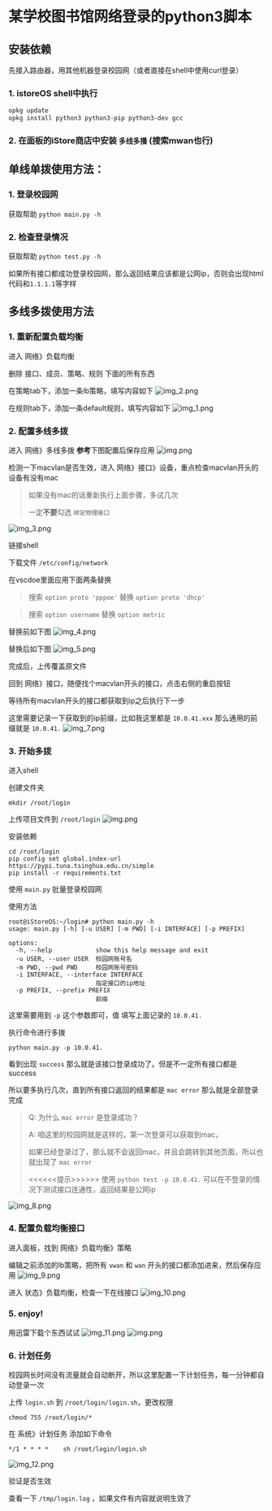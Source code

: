 # 某学校图书馆网络登录的python3脚本

## 安装依赖

先接入路由器，用其他机器登录校园网（或者直接在shell中使用curl登录）

### 1. istoreOS shell中执行
```bash
opkg update
opkg install python3 python3-pip python3-dev gcc 
```

### 2. 在面板的iStore商店中安装 `多线多播` (搜索mwan也行)

## 单线单拨使用方法： 

### 1. 登录校园网

获取帮助 `python main.py -h`

### 2. 检查登录情况

获取帮助 `python test.py -h`

如果所有接口都成功登录校园网，那么返回结果应该都是公网ip，否则会出现html代码和`1.1.1.1`等字样

## 多线多拨使用方法

### 1. 重新配置负载均衡

进入 网络》负载均衡

删除 接口、成员、策略、规则 下面的所有东西

在策略tab下，添加一条lb策略，填写内容如下
![img_2.png](docs/img_2.png)

在规则tab下，添加一条default规则，填写内容如下
![img_1.png](docs/img_1.png)

### 2. 配置多线多拨

进入 网络》多线多拨 **参考**下图配置后保存应用
![img.png](docs/img.png)

检测一下macvlan是否生效，进入 网络》接口》设备，重点检查macvlan开头的设备有没有mac

> 如果没有mac的话重新执行上面步骤，多试几次
> 
> 一定**不要**勾选 `绑定物理接口` 

![img_3.png](docs/img_3.png)

链接shell

下载文件 `/etc/config/network`

在vscdoe里面应用下面两条替换

> 搜索 `option proto 'pppoe'`
> 替换 `option proto 'dhcp'`

> 搜索 `option username`
> 替换 `option metric`

替换前如下图
![img_4.png](docs/img_4.png)

替换后如下图
![img_5.png](docs/img_5.png)

完成后，上传覆盖原文件

回到 网络》接口，随便找个macvlan开头的接口，点击右侧的重启按钮

等待所有macvlan开头的接口都获取到ip之后执行下一步

这里需要记录一下获取到的ip前缀，比如我这里都是 `10.0.41.xxx` 那么通用的前缀就是 `10.0.41.`
![img_7.png](docs/img_7.png)

### 3. 开始多拨

进入shell

创建文件夹 
```shell
mkdir /root/login
```

上传项目文件到 `/root/login`
![img.png](docs/img9.png)

安装依赖
```shell
cd /root/login
pip config set global.index-url https://pypi.tuna.tsinghua.edu.cn/simple
pip install -r requirements.txt
```

使用 `main.py` 批量登录校园网

使用方法
```shell
root@iStoreOS:~/login# python main.py -h
usage: main.py [-h] [-u USER] [-m PWD] [-i INTERFACE] [-p PREFIX]

options:
  -h, --help            show this help message and exit
  -u USER, --user USER  校园网账号名
  -m PWD, --pwd PWD     校园网账号密码
  -i INTERFACE, --interface INTERFACE
                        指定接口的ip地址
  -p PREFIX, --prefix PREFIX
                        前缀
```

这里需要用到 `-p` 这个参数即可，值 填写上面记录的 `10.0.41.`

执行命令进行多拨
```shell
python main.py -p 10.0.41.
```

看到出现 `success` 那么就是该接口登录成功了。但是不一定所有接口都是success

所以要多执行几次，直到所有接口返回的结果都是 `mac error` 那么就是全部登录完成

> Q: 为什么 `mac error` 是登录成功？
> 
> A: 咱这里的校园网就是这样的，第一次登录可以获取到mac，
> 
> 如果已经登录过了，那么就不会返回mac，并且会跳转到其他页面，所以也就出现了 `mac error`
> 
> <<<<<<提示>>>>>>
> 使用 `python test -p 10.0.41.` 可以在不登录的情况下测试接口连通性，返回结果是公网ip

![img_8.png](docs/img_8.png)

###  4. 配置负载均衡接口

进入面板，找到 网络》负载均衡》策略

编辑之前添加的lb策略，把所有 `vwan` 和 `wan` 开头的接口都添加进来，然后保存应用
![img_9.png](docs/img_9.png)

进入 状态》负载均衡，检查一下在线接口
![img_10.png](docs/img_10.png)

### 5. enjoy!

用迅雷下载个东西试试
![img_11.png](docs/img_11.png)
![img.png](docs/img11.png)

### 6. 计划任务

校园网长时间没有流量就会自动断开，所以这里配置一下计划任务，每一分钟都自动登录一次

上传 `login.sh` 到 `/root/login/login.sh`，更改权限

```shell
chmod 755 /root/login/*
```

在 系统》计划任务 添加如下命令

```shell
*/1 * * * *    sh /root/login/login.sh
```

![img_12.png](docs/img_12.png)

验证是否生效

查看一下 `/tmp/login.log` ，如果文件有内容就说明生效了
